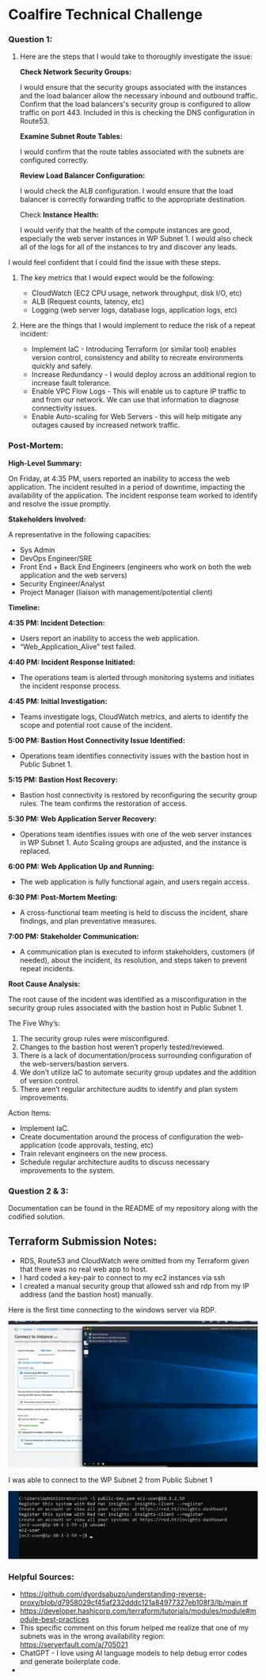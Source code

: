 # Coalfire Technical Challenge

### **Question 1:**

1. Here are the steps that I would take to thoroughly investigate the issue:
    
    **Check Network Security Groups:**
    
    I would ensure that the security groups associated with the instances and the load balancer allow the necessary inbound and outbound traffic. Confirm that the load balancers's security group is configured to allow traffic on port 443. Included in this is checking the DNS configuration in Route53.
    
    **Examine Subnet Route Tables:**
    
    I would confirm that the route tables associated with the subnets are configured correctly.
    
    **Review Load Balancer Configuration:**
    
    I would check the ALB configuration. I would ensure that the load balancer is correctly forwarding traffic to the appropriate destination.
    
    Check **Instance Health:**
    
    I would verify that the health of the compute instances are good, especially the web server instances in WP Subnet 1. I would also check all of the logs for all of the instances to try and discover any leads.
    

I would feel confident that I could find the issue with these steps.

1. The key metrics that I would expect would be the following:
    - CloudWatch (EC2 CPU usage, network throughput, disk I/O, etc)
    - ALB (Request counts, latency, etc)
    - Logging (web server logs, database logs, application logs, etc)

1. Here are the things that I would implement to reduce the risk of a repeat incident:
    - Implement IaC - Introducing Terraform (or similar tool) enables version control, consistency and ability to recreate environments quickly and safely.
    - Increase Redundancy - I would deploy across an additional region to increase fault tolerance.
    - Enable VPC Flow Logs - This will enable us to capture IP traffic to and from our network. We can use that information to diagnose connectivity issues.
    - Enable Auto-scaling for Web Servers - this will help mitigate any outages caused by increased network traffic.

### **Post-Mortem:**

**High-Level Summary:**

On Friday, at 4:35 PM, users reported an inability to access the web application. The incident resulted in a period of downtime, impacting the availability of the application. The incident response team worked to identify and resolve the issue promptly.

**Stakeholders Involved:**

A representative in the following capacities:

- Sys Admin
- DevOps Engineer/SRE
- Front End + Back End Engineers (engineers who work on both the web application and the web servers)
- Security Engineer/Analyst
- Project Manager (liaison with management/potential client)

**Timeline:**

**4:35 PM: Incident Detection:**

- Users report an inability to access the web application.
- “Web_Application_Alive” test failed.

**4:40 PM: Incident Response Initiated:**

- The operations team is alerted through monitoring systems and initiates the incident response process.

**4:45 PM: Initial Investigation:**

- Teams investigate logs, CloudWatch metrics, and alerts to identify the scope and potential root cause of the incident.

**5:00 PM: Bastion Host Connectivity Issue Identified:**

- Operations team identifies connectivity issues with the bastion host in Public Subnet 1.

**5:15 PM: Bastion Host Recovery:**

- Bastion host connectivity is restored by reconfiguring the security group rules. The team confirms the restoration of access.

**5:30 PM: Web Application Server Recovery:**

- Operations team identifies issues with one of the web server instances in WP Subnet 1. Auto Scaling groups are adjusted, and the instance is replaced.

**6:00 PM: Web Application Up and Running:**

- The web application is fully functional again, and users regain access.

**6:30 PM: Post-Mortem Meeting:**

- A cross-functional team meeting is held to discuss the incident, share findings, and plan preventative measures.

**7:00 PM: Stakeholder Communication:**

- A communication plan is executed to inform stakeholders, customers (if needed), about the incident, its resolution, and steps taken to prevent repeat incidents.

**Root Cause Analysis:**

The root cause of the incident was identified as a misconfiguration in the security group rules associated with the bastion host in Public Subnet 1.

The Five Why’s:

1. The security group rules were misconfigured.
2. Changes to the bastion host weren’t properly tested/reviewed.
3. There is a lack of documentation/process surrounding configuration of the web-servers/bastion servers.
4. We don’t utilize IaC to automate security group updates and the addition of version control.
5. There aren’t regular architecture audits to identify and plan system improvements.

Action Items:

- Implement IaC.
- Create documentation around the process of configuration the web-application (code approvals, testing, etc)
- Train relevant engineers on the new process.
- Schedule regular architecture audits to discuss necessary improvements to the system.

### Question 2 & 3:

Documentation can be found in the README of my repository along with the codified solution.

## Terraform Submission Notes:

- RDS, Route53 and CloudWatch were omitted from my Terraform given that there was no real web app to host.
- I hard coded a key-pair to connect to my ec2 instances via ssh
- I created a manual security group that allowed ssh and rdp from my IP address (and the bastion host) manually.

Here is the first time connecting to the windows server via RDP.

![Screenshot 2024-01-29 at 2.42.43 AM.png](screenshots/RDS-connection.png)

I was able to connect to the WP Subnet 2 from Public Subnet 1

![Screenshot 2024-01-29 at 3.08.09 AM.png](screenshots/logintoWP2.png)

### Helpful Sources:

- https://github.com/dyordsabuzo/understanding-reverse-proxy/blob/d7958029cf45af232dddc121a84977327eb108f3/lb/main.tf
- https://developer.hashicorp.com/terraform/tutorials/modules/module#module-best-practices
- This specific comment on this forum helped me realize that one of my subnets was in the wrong availability region: https://serverfault.com/a/705021
- ChatGPT - I love using AI language models to help debug error codes and generate boilerplate code.
-
